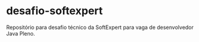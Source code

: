 # desafio-softexpert
Repositório para desafio técnico da SoftExpert para vaga de desenvolvedor Java Pleno.
